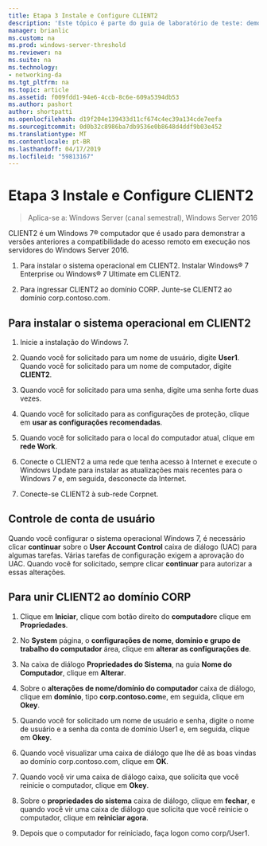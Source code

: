 ```yaml
---
title: Etapa 3 Instale e Configure CLIENT2
description: 'Este tópico é parte do guia de laboratório de teste: demonstrar uma implantação de multissite de DirectAccess para Windows Server 2016'
manager: brianlic
ms.custom: na
ms.prod: windows-server-threshold
ms.reviewer: na
ms.suite: na
ms.technology:
- networking-da
ms.tgt_pltfrm: na
ms.topic: article
ms.assetid: f009fdd1-94e6-4ccb-8c6e-609a5394db53
ms.author: pashort
author: shortpatti
ms.openlocfilehash: d19f204e139433d11cf674c4ec39a134cde7eefa
ms.sourcegitcommit: 0d0b32c8986ba7db9536e0b8648d4ddf9b03e452
ms.translationtype: MT
ms.contentlocale: pt-BR
ms.lasthandoff: 04/17/2019
ms.locfileid: "59813167"
---
```

# <a name="step-3-install-and-configure-client2"></a>Etapa 3 Instale e Configure CLIENT2

>Aplica-se a: Windows Server (canal semestral), Windows Server 2016

CLIENT2 é um Windows 7&reg; computador que é usado para demonstrar a versões anteriores a compatibilidade do acesso remoto em execução nos servidores do Windows Server 2016.  
  
1. Para instalar o sistema operacional em CLIENT2. Instalar Windows&reg; 7 Enterprise ou Windows&reg; 7 Ultimate em CLIENT2.  
  
2. Para ingressar CLIENT2 ao domínio CORP. Junte-se CLIENT2 ao domínio corp.contoso.com.  
  
## <a name="to-install-the-operating-system-on-client2"></a>Para instalar o sistema operacional em CLIENT2  
  
1.  Inicie a instalação do Windows 7.  
  
2.  Quando você for solicitado para um nome de usuário, digite **User1**. Quando você for solicitado para um nome de computador, digite **CLIENT2**.  
  
3.  Quando você for solicitado para uma senha, digite uma senha forte duas vezes.  
  
4.  Quando você for solicitado para as configurações de proteção, clique em **usar as configurações recomendadas**.  
  
5.  Quando você for solicitado para o local do computador atual, clique em **rede Work**.  
  
6.  Conecte o CLIENT2 a uma rede que tenha acesso à Internet e execute o Windows Update para instalar as atualizações mais recentes para o Windows 7 e, em seguida, desconecte da Internet.  
  
7.  Conecte-se CLIENT2 à sub-rede Corpnet.  
  
## <a name="user-account-control"></a>Controle de conta de usuário  
Quando você configurar o sistema operacional Windows 7, é necessário clicar **continuar** sobre o **User Account Control** caixa de diálogo (UAC) para algumas tarefas. Várias tarefas de configuração exigem a aprovação do UAC. Quando você for solicitado, sempre clicar **continuar** para autorizar a essas alterações.  
  
## <a name="to-join-client2-to-the-corp-domain"></a>Para unir CLIENT2 ao domínio CORP  
  
1.  Clique em **Iniciar**, clique com botão direito do **computador**e clique em **Propriedades**.  
  
2.  No **System** página, o **configurações de nome, domínio e grupo de trabalho do computador** área, clique em **alterar as configurações de**.  
  
3.  Na caixa de diálogo **Propriedades do Sistema**, na guia **Nome do Computador**, clique em **Alterar**.  
  
4.  Sobre o **alterações de nome/domínio do computador** caixa de diálogo, clique em **domínio**, tipo **corp.contoso.com**e, em seguida, clique em **Okey**.  
  
5.  Quando você for solicitado um nome de usuário e senha, digite o nome de usuário e a senha da conta de domínio User1 e, em seguida, clique em **Okey**.  
  
6.  Quando você visualizar uma caixa de diálogo que lhe dê as boas vindas ao domínio corp.contoso.com, clique em **OK**.  
  
7.  Quando você vir uma caixa de diálogo caixa, que solicita que você reinicie o computador, clique em **Okey**.  
  
8.  Sobre o **propriedades do sistema** caixa de diálogo, clique em **fechar**, e quando você vir uma caixa de diálogo que solicita que você reinicie o computador, clique em **reiniciar agora**.  
  
9. Depois que o computador for reiniciado, faça logon como corp/User1.
